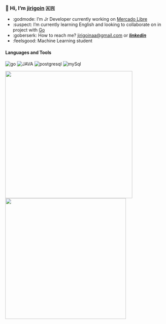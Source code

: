 ### 👋 Hi, I’m [jirigoin](https://www.linkedin.com/in/juan-ignacio-irigoin/) 🇦🇷


* :godmode: I’m Jr Developer currently working on [Mercado Libre](https://www.mercadolibre.com)
* :suspect: I’m currently learning English and looking to collaborate on in project with [Go](https://golang.org/) 
* :goberserk: How to reach me? jirigoinaa@gmail.com or  _**[linkedin](https://www.linkedin.com/in/juan-ignacio-irigoin/)**_
* :feelsgood: Machine Learning student

#### Languages and Tools

![go](https://icongr.am/devicon/go-original.svg?size=40&color=currentColor) ![JAVA](https://icongr.am/devicon/java-original.svg?size=40&color=currentColor) ![postgresql](https://icongr.am/devicon/postgresql-original.svg?size=40&color=currentColor) ![mySql](https://icongr.am/devicon/mysql-original.svg?size=40&color=currentColor) 

<p align="left">
  <a href="https://github.com/jirigoin"><img width="400" src="https://github-readme-stats.vercel.app/api?username=jirigoin&show_icons=true&theme=gruvbox&count_private=true">
  <a href="https://github.com/jirigoin"><img width="380" src="https://github-readme-stats-repo.vercel.app/api/top-langs/?username=jirigoin&hide=html&theme=gruvbox">
